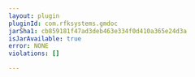 ```yaml
---
layout: plugin
pluginId: com.rfksystems.gmdoc
jarSha1: cb859181f47ad3deb463e334f0d410a365e24d3a
isJarAvailable: true
error: NONE
violations: []

---
```


